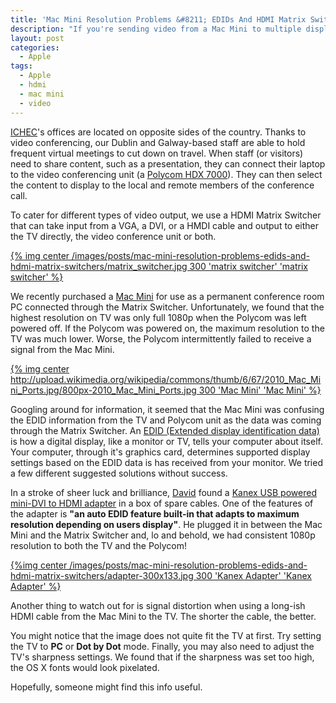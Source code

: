 ```yaml
---
title: 'Mac Mini Resolution Problems &#8211; EDIDs And HDMI Matrix Switchers'
description: "If you're sending video from a Mac Mini to multiple displays, you might need to get an adapter that can manage EDID data for you."
layout: post
categories:
  - Apple
tags:
  - Apple
  - hdmi
  - mac mini
  - video
---
```

[ICHEC][1]'s offices are located on opposite sides of the country. Thanks to video conferencing, 
our Dublin and Galway-based staff are able to hold frequent virtual meetings to cut down on 
travel. When staff (or visitors) need to share content, such as a presentation, they can connect 
their laptop to the video conferencing unit (a [Polycom HDX 7000][2]). They can then select the 
content to display to the local and remote members of the conference call.

To cater for different types of video output, we use a HDMI Matrix Switcher that can take input 
from a VGA, a DVI, or a HMDI cable and output to either the TV directly, the video conference 
unit or both.

[{% img center /images/posts/mac-mini-resolution-problems-edids-and-hdmi-matrix-switchers/matrix_switcher.jpg 300 'matrix switcher' 'matrix switcher' %}][7]

We recently purchased a [Mac Mini][3] for use as a permanent conference room PC connected 
through the Matrix Switcher. Unfortunately, we found that the highest resolution on TV was only
full 1080p when the Polycom was left powered off. If the Polycom was powered on, the maximum 
resolution to the TV was much lower. Worse, the Polycom intermittently failed to receive a 
signal from the Mac Mini.

[{% img center http://upload.wikimedia.org/wikipedia/commons/thumb/6/67/2010_Mac_Mini_Ports.jpg/800px-2010_Mac_Mini_Ports.jpg 300 'Mac Mini' 'Mac Mini' %}][8]

Googling around for information, it seemed that the Mac Mini was confusing the EDID information
from the TV and Polycom unit as the data was coming through the Matrix Switcher. An [EDID 
(Extended display identification data)][4] is how a digital display, like a monitor or TV, 
tells your computer about itself. Your computer, through it's graphics card, determines supported
display settings based on the EDID data is has received from your monitor. We tried a few 
different suggested solutions without success.

In a stroke of sheer luck and brilliance, [David][5] found a [Kanex USB powered mini-DVI to HDMI 
adapter][6] in a box of spare cables. One of the features of the adapter is **"an auto EDID feature 
built-in that adapts to maximum resolution depending on users display"**. He plugged it in between 
the Mac Mini and the Matrix Switcher and, lo and behold, we had consistent 1080p resolution to 
both the TV and the Polycom!

[{%img center /images/posts/mac-mini-resolution-problems-edids-and-hdmi-matrix-switchers/adapter-300x133.jpg 300 'Kanex Adapter' 'Kanex Adapter' %}][6]

Another thing to watch out for is signal distortion when using a long-ish HDMI cable from the Mac 
Mini to the TV. The shorter the cable, the better.

You might notice that the image does not quite fit the TV at first. Try setting the TV to **PC** 
or **Dot by Dot** mode. Finally, you may also need to adjust the TV's sharpness settings. We 
found that if the sharpness was set too high, the OS X fonts would look pixelated.

Hopefully, someone might find this info useful.

 [1]: http://ichec.ie
 [2]: http://www.polycom.com/products/telepresence_video/telepresence_solutions/room_telepresence/hdx7000.html
 [3]: http://www.apple.com/macmini/
 [4]: http://en.wikipedia.org/wiki/Extended_display_identification_data
 [5]: http://www.ichec.ie/about_us/david_delaharpegolden.php
 [6]: http://www.kanexlive.com/products/iAdapt51.html
 [7]: /images/posts/mac-mini-resolution-problems-edids-and-hdmi-matrix-switchers/matrix_switcher.jpg 
 [8]: http://upload.wikimedia.org/wikipedia/commons/thumb/6/67/2010_Mac_Mini_Ports.jpg/800px-2010_Mac_Mini_Ports.jpg
